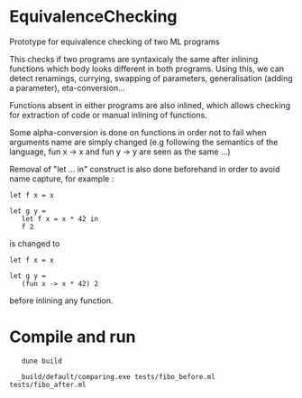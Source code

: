 # EquivalenceChecking
Prototype for equivalence checking of two ML programs 


This checks if two programs are syntaxicaly the same after inlining functions which body looks different in both programs.
Using this, we can detect renamings, currying, swapping of parameters, generalisation (adding a parameter), eta-conversion...

Functions absent in either programs are also inlined, which allows checking for extraction of code or manual inlining of functions. 

Some alpha-conversion is done on functions in order not to fail when arguments name are simply changed (e.g following the semantics of the language, fun x -> x and fun y -> y are seen as the same ...)

Removal of "let ... in" construct is also done beforehand in order to avoid name capture, for example :

```
let f x = x 

let g y = 
   let f x = x * 42 in 
   f 2
```

is changed to 

```
let f x = x 

let g y =  
   (fun x -> x * 42) 2
```

before inlining any function.


# Compile and run

```
   dune build
```

```
  _build/default/comparing.exe tests/fibo_before.ml tests/fibo_after.ml
```
